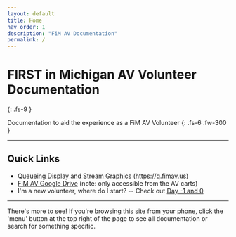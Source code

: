 ```yaml
---
layout: default
title: Home
nav_order: 1
description: "FiM AV Documentation"
permalink: /
---
```


# FIRST in Michigan AV Volunteer Documentation
{: .fs-9 }

Documentation to aid the experience as a FiM AV Volunteer
{: .fs-6 .fw-300 }

---

## Quick Links

- [Queueing Display and Stream Graphics](https://q.fimav.us) (https://q.fimav.us)
- [FiM AV Google Drive](https://drive.google.com/drive/u/0/folders/0AE4tkBWqgMJGUk9PVA) (note: only accessible from the AV carts)
- I'm a new volunteer, where do I start? -- Check out [Day -1 and 0](docs/day--1-and-0)

---

There's more to see! If you're browsing this site from your phone, click the 'menu' button at the top right of the page to see all documentation or search for something specific.